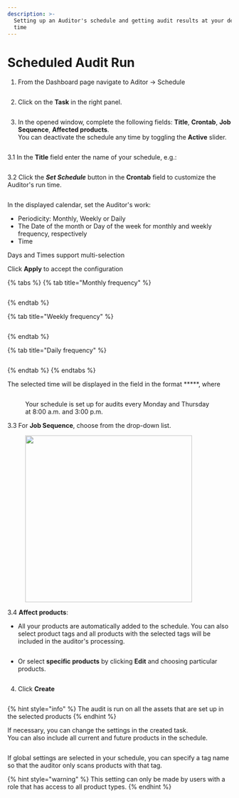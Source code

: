 ```yaml
---
description: >-
  Setting up an Auditor's schedule and getting audit results at your desired
  time
---
```


# Scheduled Audit Run

1. From the Dashboard page navigate to Aditor -> Schedule

<figure><img src="../../../.gitbook/assets/sched 1.png" alt=""><figcaption></figcaption></figure>

2. Click on the **Task** in the right panel.

<figure><img src="../../../.gitbook/assets/sched 2 (1).png" alt=""><figcaption></figcaption></figure>

3. In the opened window, complete the following fields: **Title**, **Crontab**, **Job Sequence**, **Affected products**.\
   You can deactivate the schedule any time by toggling the **Active** slider.

<figure><img src="../../../.gitbook/assets/sched 3.png" alt=""><figcaption></figcaption></figure>

3.1 In the **Title** field enter the name of your schedule, e.g.:

<figure><img src="../../../.gitbook/assets/shed 4.png" alt=""><figcaption></figcaption></figure>

3.2 Click the _**Set Schedule**_ button in the **Crontab** field to customize the Auditor's run time.

<figure><img src="../../../.gitbook/assets/sched 5.png" alt=""><figcaption></figcaption></figure>

In the displayed calendar, set the Auditor's work:

* Periodicity: Monthly, Weekly or Daily
* The Date of the month or Day of the week for monthly and weekly frequency, respectively
* Time

Days and Times support multi-selection&#x20;

Click **Apply** to accept the configuration

{% tabs %}
{% tab title="Monthly frequency" %}
<figure><img src="../../../.gitbook/assets/sched mon 1 (1).png" alt=""><figcaption></figcaption></figure>
{% endtab %}

{% tab title="Weekly frequency" %}
<figure><img src="../../../.gitbook/assets/sched week(1).png" alt=""><figcaption></figcaption></figure>
{% endtab %}

{% tab title="Daily frequency" %}
<figure><img src="../../../.gitbook/assets/sched daily 1.png" alt=""><figcaption></figcaption></figure>
{% endtab %}
{% endtabs %}

The selected time will be displayed in the field in the format \*\*\*\*\*, where&#x20;

<figure><img src="../../../.gitbook/assets/sched contr.JPG" alt=""><figcaption><p>Your schedule is set up for audits every Monday and Thursday at 8:00 a.m. and 3:00 p.m.</p></figcaption></figure>

3.3 For **Job Sequence**, choose from the drop-down list.

<figure><img src="../../../.gitbook/assets/sched 6.png" alt="" width="375"><figcaption></figcaption></figure>

3.4 **Affect products**:&#x20;

* All your products are automatically added to the schedule. You can also select product tags and all products with the selected tags will be included in the auditor's processing.

<figure><img src="../../../.gitbook/assets/afected prod sched1.gif" alt=""><figcaption></figcaption></figure>

* Or select **specific products** by clicking **Edit** and choosing particular products.

<figure><img src="../../../.gitbook/assets/affect prod shed2.gif" alt=""><figcaption></figcaption></figure>

4. Click **Create**

<figure><img src="../../../.gitbook/assets/sched9 (1).png" alt=""><figcaption></figcaption></figure>

{% hint style="info" %}
The audit is run on all the assets that are set up in the selected products
{% endhint %}

If necessary, you can change the settings in the created task. \
You can also include all current and future products in the schedule.

<figure><img src="../../../.gitbook/assets/sched.png" alt=""><figcaption></figcaption></figure>

If global settings are selected in your schedule, you can specify a tag name so that the auditor only scans products with that tag.

{% hint style="warning" %}
This setting can only be made by users with a role that has access to all product types.
{% endhint %}

<figure><img src="../../../.gitbook/assets/auditor tag.gif" alt=""><figcaption></figcaption></figure>
